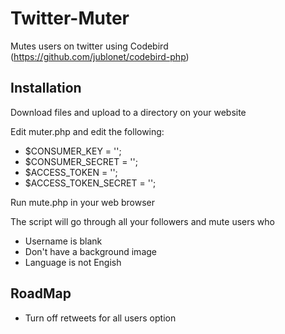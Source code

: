 # Twitter-Muter
Mutes users on twitter using Codebird (https://github.com/jublonet/codebird-php)

## Installation
Download files and upload to a directory on your website

Edit muter.php and edit the following: 
 - $CONSUMER_KEY = '';
 - $CONSUMER_SECRET = '';
 - $ACCESS_TOKEN = '';
 - $ACCESS_TOKEN_SECRET = '';
 
Run mute.php in your web browser

The script will go through all your followers and mute users who

 - Username is blank
 - Don't have a background image
 - Language is not Engish 

## RoadMap
- Turn off retweets for all users option
